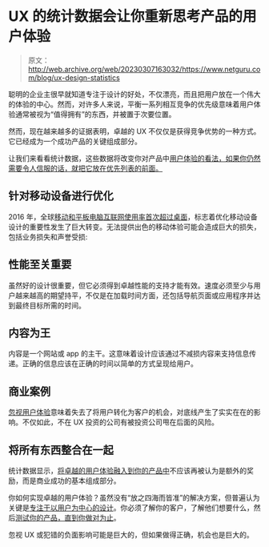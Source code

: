 # UX 的统计数据会让你重新思考产品的用户体验

> 原文：<http://web.archive.org/web/20230307163032/https://www.netguru.com/blog/ux-design-statistics>

 聪明的企业主很早就知道专注于设计的好处，不仅漂亮，而且把用户放在一个伟大的体验的中心。然而，对许多人来说，平衡一系列相互竞争的优先级意味着用户体验通常被视为“值得拥有”的东西，并被置于次要位置。

然而，现在越来越多的证据表明，卓越的 UX 不仅仅是获得竞争优势的一种方式。它已经成为一个成功产品的关键组成部分。

让我们来看看统计数据，这些数据将改变你对产品中[用户体验的看法，如果你仍然需要令人信服的话，就把它放在优先列表的前面。](/web/20220925011434/https://www.netguru.com/glossary/ux-design)

## 针对移动设备进行优化

2016 年，全球[移动和平板电脑互联网使用率首次超过桌面](http://web.archive.org/web/20220925011434/http://gs.statcounter.com/press/mobile-and-tablet-internet-usage-exceeds-desktop-for-first-time-worldwide)，标志着优化移动设备设计的重要性发生了巨大转变。无法提供出色的移动体验可能会造成巨大的损失，包括业务损失和声誉受损:

## 性能至关重要

虽然好的设计很重要，但它必须得到卓越性能的支持才能有效。速度必须至少与用户越来越高的期望持平，不仅是在加载时间方面，还包括导航页面或应用程序并达到最终目标所需的时间。

## 内容为王

内容是一个网站或 app 的主干。这意味着设计应该通过不减损内容来支持信息传递。正确的信息应该在正确的时间以简单的方式呈现给用户。

## 商业案例

[忽视用户体验](/web/20220925011434/https://www.netguru.com/ux-techniques-ebook)意味着失去了将用户转化为客户的机会，对底线产生了实实在在的影响。不仅如此，不在 UX 投资的公司有被投资公司甩在后面的风险。

## 将所有东西整合在一起

统计数据显示，[将卓越的用户体验融入到你的产品中](/web/20220925011434/https://www.netguru.com/blog/talking-designers-about-design)不应该再被认为是额外的奖励，而是商业成功的基本组成部分。

你如何实现卓越的用户体验？虽然没有“放之四海而皆准”的解决方案，但普遍认为关键是[专注于以用户为中心的设计](/web/20220925011434/https://www.netguru.com/services/ux-design)。你必须了解你的客户，了解他们想要什么，然后[测试你的产品，直到你做对为止](/web/20220925011434/https://www.netguru.com/blog/how-to-improve-the-ux-of-your-application-extensive-guide)。

忽视 UX 或犯错的负面影响可能是巨大的，但如果做得正确，机会也是巨大的。